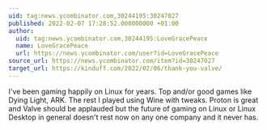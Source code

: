 ```yaml
---
uid: tag:news.ycombinator.com,30244195:30247027
published: 2022-02-07 17:28:52.000000000 +01:00
author:
  uid: tag:news.ycombinator.com,30244195:LoveGracePeace
  name: LoveGracePeace
  url: https://news.ycombinator.com/user?id=LoveGracePeace
source_url: https://news.ycombinator.com/item?id=30247027
target_url: https://kinduff.com/2022/02/06/thank-you-valve/
---
```


I've been gaming happily on Linux for years. Top and/or good games like Dying Light, ARK. The rest I played using Wine with tweaks. Proton is great and Valve should be applauded but the future of gaming on Linux or Linux Desktop in general doesn't rest now on any one company and it never has.